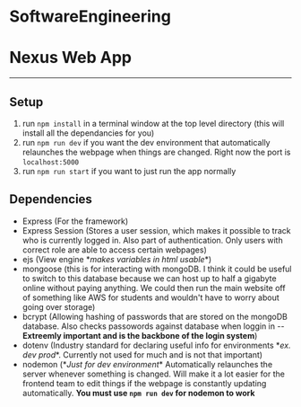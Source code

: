 # SoftwareEngineering
# Nexus Web App
---
## Setup
1. run `npm install` in a terminal window at the top level directory (this will install all the dependancies for you)
2. run `npm run dev` if you want the dev environment that automatically relaunches the webpage when things are changed. Right now the port is `localhost:5000`
3. run `npm run start` if you want to just run the app normally

## Dependencies
- Express (For the framework)
- Express Session (Stores a user session, which makes it possible to track who is currently logged in. Also part of authentication. Only users with correct role are able to access certain webpages)
- ejs (View engine \**makes variables in html usable*\*)
- mongoose (this is for interacting with mongoDB. I think it could be useful to switch to this database because we can host up to half a gigabyte online without paying anything. We could then run the main website off of something like AWS for students and wouldn't have to worry about going over storage)
- bcrypt (Allowing hashing of passwords that are stored on the mongoDB database. Also checks passowords against database when loggin in -- **Extreemly important and is the backbone of the login system**)
- dotenv (Industry standard for declaring useful info for environments \**ex. dev prod*\*. Currently not used for much and is not that important)
- nodemon (\**Just for dev environment*\* Automatically relaunches the server whenever something is changed. Will make it a lot easier for the frontend team to edit things if the webpage is constantly updating automatically. **You must use `npm run dev` for nodemon to work**
